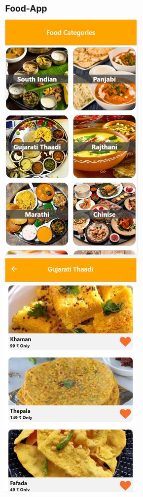 # Food-App

<img src="https://raw.githubusercontent.com/chiragvekariya210/Food-App/main/1.1.png">
<img src="https://raw.githubusercontent.com/chiragvekariya210/Food-App/main/2.3.png">
<img https://raw.githubusercontent.com/chiragvekariya210/Food-App/main/Untitled.png">
